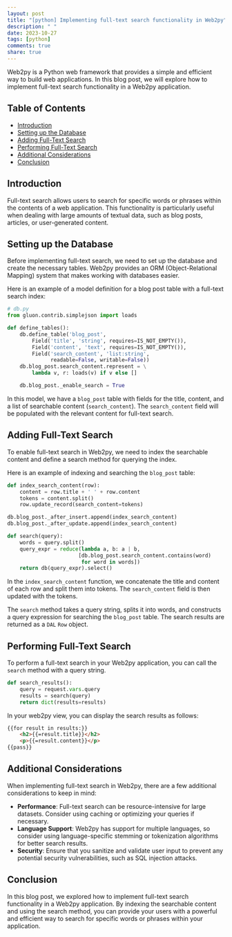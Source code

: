 ```yaml
---
layout: post
title: "[python] Implementing full-text search functionality in Web2py"
description: " "
date: 2023-10-27
tags: [python]
comments: true
share: true
---
```


Web2py is a Python web framework that provides a simple and efficient way to build web applications. In this blog post, we will explore how to implement full-text search functionality in a Web2py application.

## Table of Contents

- [Introduction](#introduction)
- [Setting up the Database](#setting-up-the-database)
- [Adding Full-Text Search](#adding-full-text-search)
- [Performing Full-Text Search](#performing-full-text-search)
- [Additional Considerations](#additional-considerations)
- [Conclusion](#conclusion)

## Introduction

Full-text search allows users to search for specific words or phrases within the contents of a web application. This functionality is particularly useful when dealing with large amounts of textual data, such as blog posts, articles, or user-generated content.

## Setting up the Database

Before implementing full-text search, we need to set up the database and create the necessary tables. Web2py provides an ORM (Object-Relational Mapping) system that makes working with databases easier.

Here is an example of a model definition for a blog post table with a full-text search index:

```python
# db.py
from gluon.contrib.simplejson import loads

def define_tables():
    db.define_table('blog_post',
        Field('title', 'string', requires=IS_NOT_EMPTY()),
        Field('content', 'text', requires=IS_NOT_EMPTY()),
        Field('search_content', 'list:string',
              readable=False, writable=False))
    db.blog_post.search_content.represent = \
        lambda v, r: loads(v) if v else []

    db.blog_post._enable_search = True
```

In this model, we have a `blog_post` table with fields for the title, content, and a list of searchable content (`search_content`). The `search_content` field will be populated with the relevant content for full-text search.

## Adding Full-Text Search

To enable full-text search in Web2py, we need to index the searchable content and define a search method for querying the index.

Here is an example of indexing and searching the `blog_post` table:

```python
def index_search_content(row):
    content = row.title + ' ' + row.content
    tokens = content.split()
    row.update_record(search_content=tokens)

db.blog_post._after_insert.append(index_search_content)
db.blog_post._after_update.append(index_search_content)

def search(query):
    words = query.split()
    query_expr = reduce(lambda a, b: a | b,
                       [db.blog_post.search_content.contains(word)
                        for word in words])
    return db(query_expr).select()
```

In the `index_search_content` function, we concatenate the title and content of each row and split them into tokens. The `search_content` field is then updated with the tokens.

The `search` method takes a query string, splits it into words, and constructs a query expression for searching the `blog_post` table. The search results are returned as a `DAL` `Row` object.

## Performing Full-Text Search

To perform a full-text search in your Web2py application, you can call the `search` method with a query string.

```python
def search_results():
    query = request.vars.query
    results = search(query)
    return dict(results=results)
```

In your web2py view, you can display the search results as follows:

```html
{{for result in results:}}
    <h2>{{=result.title}}</h2>
    <p>{{=result.content}}</p>
{{pass}}
```

## Additional Considerations

When implementing full-text search in Web2py, there are a few additional considerations to keep in mind:

- **Performance**: Full-text search can be resource-intensive for large datasets. Consider using caching or optimizing your queries if necessary.
- **Language Support**: Web2py has support for multiple languages, so consider using language-specific stemming or tokenization algorithms for better search results.
- **Security**: Ensure that you sanitize and validate user input to prevent any potential security vulnerabilities, such as SQL injection attacks.

## Conclusion

In this blog post, we explored how to implement full-text search functionality in a Web2py application. By indexing the searchable content and using the search method, you can provide your users with a powerful and efficient way to search for specific words or phrases within your application.